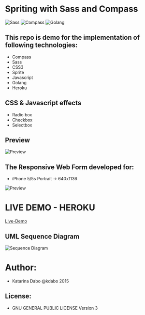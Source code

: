 Spriting with Sass and Compass
==========================

![Sass](https://rawgit.com/sass/node-sass/master/media/logo.svg) 
![Compass](http://dab1nmslvvntp.cloudfront.net/wp-content/uploads/2015/02/1423617056compass.png)
![Golang](http://sass-compass-sprites-js-demo.herokuapp.com/images/gopher.jpg)


This repo is demo for the implementation of following technologies:
-----------------------------------------------------------------------

* Compass
* Sass
* CSS3
* Sprite
* Javascript
* Golang
* Heroku

CSS & Javascript effects
-------------------------

* Radio box 
* Checkbox
* Selectbox

Preview
--------
![Preview](http://imageshack.com/a/img538/8176/20cLTL.png)

The Responsive Web Form developed for:
-------------------------------------

* iPhone 5/5s Portrait -> 640x1136

![Preview](http://imageshack.com/a/img673/9429/5ltuMQ.jpg)



LIVE DEMO - HEROKU
==========
[Live-Demo](http://sass-compass-sprites-js-demo.herokuapp.com/)


UML Sequence Diagram
---------------------
![Sequence Diagram](http://imageshack.com/a/img909/7130/ajZOqb.png)


Author:
========
* Katarina Dabo @kdabo 2015

License: 
--------
* GNU GENERAL PUBLIC LICENSE Version 3